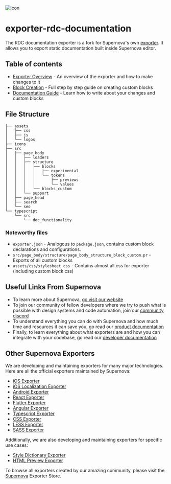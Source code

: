 ![icon](https://user-images.githubusercontent.com/99918698/157535119-d72dc33c-f9aa-415e-9d51-9f44322dcb18.png)


# exporter-rdc-documentation
The RDC documentation exporter is a fork for Supernova's own [exporter](https://github.com/Supernova-Studio/exporter-documentation). It allows you to export static documentation built inside Supernova editor.

## Table of contents 
- [Exporter Overview](./documentation/EXPORTER_OVERVIEW.md) - An overview of the exporter and how to make changes to it 
- [Block Creation](./documentation/BLOCK_CREATION.md) - Full step by step guide on creating custom blocks
- [Documentation Guide](./documentation/DOCUMENTATION_GUIDE.md) - Learn how to write about your changes and custom blocks

## File Structure
```
├── assets
│   ├── css
│   ├── js
│   └── logos
├── icons
├── src
│   ├── page_body
│   │   ├── loaders
│   │   ├── structure
│   │   │   ├── blocks
│   │   │   │   ├── experimental
│   │   │   │   └── tokens
│   │   │   │       ├── previews
│   │   │   │       └── values
│   │   │   └── blocks_custom
│   │   └── support
│   ├── page_head
│   ├── search
│   └── seo
└── typescript
    └── src
        └── doc_functionality

```
### Noteworthy files
- `exporter.json` - Analogous to `package.json`, contains custom block declarations and configurations.
- `src/page_body/structure/page_body_structure_block_custom.pr` - Exports of all custom blocks
- `assets/css/stylesheet.css` - Contains almost all css for exporter (including custom block css)

## Useful Links From Supernova
- To learn more about Supernova, [go visit our website](https://supernova.io)
- To join our community of fellow developers where we try to push what is possible with design systems and code automation, join our [community discord](https://community.supernova.io)
- To understand everything you can do with Supernova and how much time and resources it can save you, go read our [product documentation](https://learn.supernova.io/)
- Finally, to learn everything about what exporters are and how you can integrate with your codebase, go read our [developer documentation](https://developers.supernova.io/)

## Other Supernova Exporters
We are developing and maintaining exporters for many major technologies. Here are all the official exporters maintained by Supernova:

- [iOS Exporter](https://github.com/Supernova-Studio/exporter-ios)
- [iOS Localization Exporter](https://github.com/Supernova-Studio/exporter-ios-localization)
- [Android Exporter](https://github.com/Supernova-Studio/exporter-android)
- [React Exporter](https://github.com/Supernova-Studio/exporter-react)
- [Flutter Exporter](https://github.com/Supernova-Studio/exporter-flutter)
- [Angular Exporter](https://github.com/Supernova-Studio/exporter-angular)
- [Typescript Exporter](https://github.com/Supernova-Studio/exporter-typescript)
- [CSS Exporter](https://github.com/Supernova-Studio/exporter-css)
- [LESS Exporter](https://github.com/Supernova-Studio/exporter-less)
- [SASS Exporter](https://github.com/Supernova-Studio/exporter-sass)

Additionally, we are also developing and maintaining exporters for specific use cases:

- [Style Dictionary Exporter](https://github.com/Supernova-Studio/exporter-style-dictionary)
- [HTML Preview Exporter](https://github.com/Supernova-Studio/exporter-html-preview)

To browse all exporters created by our amazing community, please visit the [Supernova](https://supernova.io) Exporter Store.
